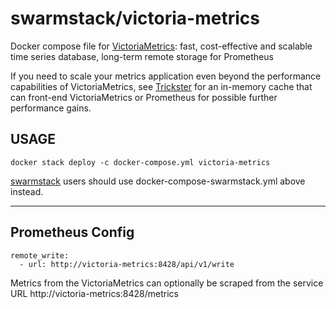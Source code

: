 # swarmstack/victoria-metrics

Docker compose file for [VictoriaMetrics](https://github.com/VictoriaMetrics/VictoriaMetrics): fast, cost-effective and scalable time series database, long-term remote storage for Prometheus

If you need to scale your metrics application even beyond the performance capabilities of VictoriaMetrics, see [Trickster](https://github.com/swarmstack/trickster) for an in-memory cache that can front-end VictoriaMetrics or Prometheus for possible further performance gains.

## USAGE

```
docker stack deploy -c docker-compose.yml victoria-metrics
```

[swarmstack](https://github.com/swarmstack/swarmstack) users should use docker-compose-swarmstack.yml above instead.

---

## Prometheus Config

```
remote_write:
  - url: http://victoria-metrics:8428/api/v1/write
```

Metrics from the VictoriaMetrics can optionally be scraped from the service URL http://victoria-metrics:8428/metrics
